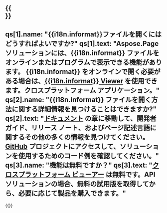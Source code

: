 ﻿---
meta: true
translation: true
deploy: false
---

{{<section faqchild>}}
---
qs[1].name: "{{i18n.informat}}ファイルを開くにはどうすればよいですか?"
qs[1].text: "Aspose.Page ソリューションには、{{i18n.informat}} ファイルをオンラインまたはプログラムで表示できる機能があります。 {{i18n.informat}} をオンラインで開く必要がある場合は、[{{i18n.informat}} Viewer](https://products.aspose.app/page/conversion/{{i18n.informatlower}}) を使用できます。クロスプラットフォーム アプリケーション。"
qs[2].name: "{{i18n.informat}} ファイルを開く方法に関する詳細情報を見つけることはできますか?"
qs[2].text: "[ドキュメント](https://docs.aspose.com/page/) の章に移動して、開発者ガイド、リリース ノート、およびページ記述言語に関するその他の多くの情報を見つけてください。 [GitHub](https://github.com/aspose-page) プロジェクトにアクセスして、ソリューションを使用するためのコード例を確認してください。"
qs[3].name: "機能は無料ですか？"
qs[3].text: "[クロスプラットフォーム ビューアー](https://products.aspose.app/page/viewer) は無料です。API ソリューションの場合、無料の試用版を取得してから、必要に応じて製品を購入できます。"
---

{{<import path="/meta/schemas.md" section="faq">}} 